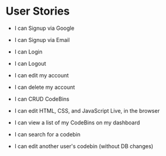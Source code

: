 # User Stories

* I can Signup via Google
* I can Signup via Email
* I can Login
* I can Logout
* I can edit my account
* I can delete my account

* I can CRUD CodeBins
* I can edit HTML, CSS, and JavaScript Live, in the browser
* I can view a list of my CodeBins on my dashboard
* I can search for a codebin
* I can edit another user's codebin (without DB changes)

